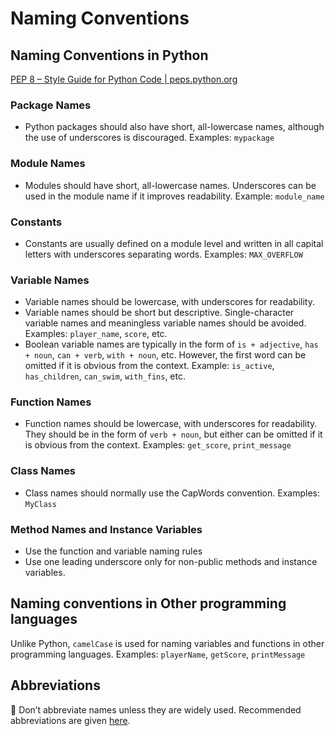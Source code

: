 # Naming Conventions

## Naming Conventions in Python

[PEP 8 – Style Guide for Python Code | peps.python.org](https://peps.python.org/pep-0008/)

### Package Names

- Python packages should also have short, all-lowercase names, although the use of underscores is discouraged. Examples: `mypackage`

### Module Names

- Modules should have short, all-lowercase names. Underscores can be used in the module name if it improves readability. Example: `module_name`

### Constants

- Constants are usually defined on a module level and written in all capital letters with underscores separating words. Examples: `MAX_OVERFLOW`

### Variable Names

- Variable names should be lowercase, with underscores for readability.
- Variable names should be short but descriptive. Single-character variable names and meaningless variable names should be avoided. Examples: `player_name`, `score`, etc.
- Boolean variable names are typically in the form of `is + adjective`, `has + noun`, `can + verb`, `with + noun`, etc. However, the first word can be omitted if it is obvious from the context. Example: `is_active`, `has_children`, `can_swim`, `with_fins`, etc.

### Function Names

- Function names should be lowercase, with underscores for readability. They should be in the form of `verb + noun`, but either can be omitted if it is obvious from the context. Examples: `get_score`, `print_message`

### Class Names

- Class names should normally use the CapWords convention. Examples: `MyClass`

### Method Names and Instance Variables

- Use the function and variable naming rules
- Use one leading underscore only for non-public methods and instance variables.

## Naming conventions in Other programming languages

Unlike Python, `camelCase` is used for naming variables and functions in other programming languages. Examples: `playerName`, `getScore`, `printMessage`

## Abbreviations

🚫 Don’t abbreviate names unless they are widely used. Recommended abbreviations are given [here](https://github.com/abbrcode/abbreviations-in-code).